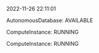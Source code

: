 2022-11-26 22:11:01

AutonomousDatabase: AVAILABLE

ComputeInstance: RUNNING

ComputeInstance: RUNNING